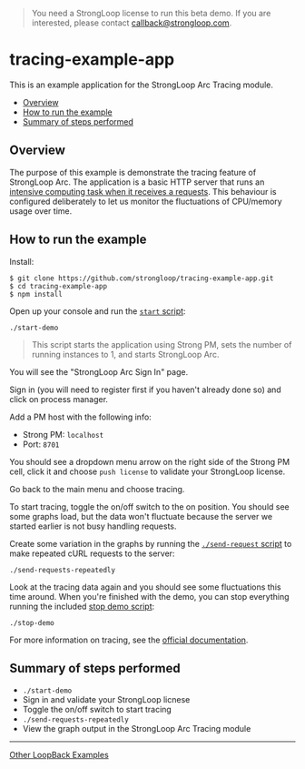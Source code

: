 > You need a StrongLoop license to run this beta demo. If you are
interested, please contact callback@strongloop.com.

# tracing-example-app

This is an example application for the StrongLoop Arc Tracing module.

- [Overview](#overview)
- [How to run the example](#how-to-run-the-example)
- [Summary of steps performed](#summary-of-steps-performed)

## Overview

The purpose of this example is demonstrate the tracing feature of StrongLoop
Arc. The application is a basic HTTP server that runs an [intensive computing
task when it receives a requests](index.js#L10-L17). This behaviour is
configured deliberately to let us monitor the fluctuations of CPU/memory usage
over time.

## How to run the example

Install:

```
$ git clone https://github.com/strongloop/tracing-example-app.git
$ cd tracing-example-app
$ npm install
```

Open up your console and run the [`start` script](start):

```
./start-demo
```

> This script starts the application using Strong PM, sets the number of running
instances to 1, and starts StrongLoop Arc.

You will see the "StrongLoop Arc Sign In" page.

Sign in (you will need to register first if you haven't already done so) and
click on process manager.

Add a PM host with the following info:

- Strong PM: `localhost`
- Port: `8701`

You should see a dropdown menu arrow on the right side of the Strong PM cell,
click it and choose `push license` to validate your StrongLoop license.

Go back to the main menu and choose tracing.

To start tracing, toggle the on/off switch to the on position. You should see
some graphs load, but the data won't fluctuate because the server we started
earlier is not busy handling requests.

Create some variation in the graphs by running the [`./send-request` script](send-request)
to make repeated cURL requests to the server:

```
./send-requests-repeatedly
```

Look at the tracing data again and you should see some fluctuations this time
around. When you're finished with the demo, you can stop everything running the
included [stop demo script](stop-demo):

```
./stop-demo
```

For more information on tracing, see the [official documentation](http://docs.strongloop.com/display/SLC/Tracing).

## Summary of steps performed

- `./start-demo`
- Sign in and validate your StrongLoop licnese
- Toggle the on/off switch to start tracing
- `./send-requests-repeatedly`
- View the graph output in the StrongLoop Arc Tracing module

---

[Other LoopBack Examples](https://github.com/strongloop/loopback-example)
